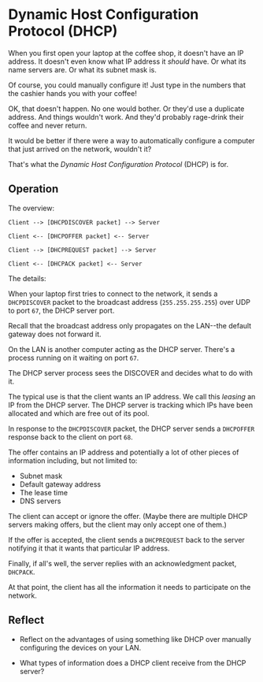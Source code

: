 # Dynamic Host Configuration Protocol (DHCP)

When you first open your laptop at the coffee shop, it doesn't have an
IP address. It doesn't even know what IP address it _should_ have. Or
what its name servers are. Or what its subnet mask is.

Of course, you could manually configure it! Just type in the numbers
that the cashier hands you with your coffee!

OK, that doesn't happen. No one would bother. Or they'd use a duplicate
address. And things wouldn't work. And they'd probably rage-drink their
coffee and never return.

It would be better if there were a way to automatically configure a
computer that just arrived on the network, wouldn't it?

That's what the _Dynamic Host Configuration Protocol_ (DHCP) is for.

## Operation

The overview:

``` {.default}
Client --> [DHCPDISCOVER packet] --> Server

Client <-- [DHCPOFFER packet] <-- Server

Client --> [DHCPREQUEST packet] --> Server

Client <-- [DHCPACK packet] <-- Server
```

The details:

When your laptop first tries to connect to the network, it sends a
`DHCPDISCOVER` packet to the broadcast address (`255.255.255.255`) over
UDP to port `67`, the DHCP server port.

Recall that the broadcast address only propagates on the LAN--the
default gateway does not forward it.

On the LAN is another computer acting as the DHCP server. There's a
process running on it waiting on port `67`.

The DHCP server process sees the DISCOVER and decides what to do with
it.

The typical use is that the client wants an IP address. We call this
_leasing_ an IP from the DHCP server. The DHCP server is tracking which
IPs have been allocated and which are free out of its pool.

In response to the `DHCPDISCOVER` packet, the DHCP server sends a
`DHCPOFFER` response back to the client on port `68`.

The offer contains an IP address and potentially a lot of other pieces
of information including, but not limited to:

* Subnet mask
* Default gateway address
* The lease time
* DNS servers

The client can accept or ignore the offer. (Maybe there are multiple
DHCP servers making offers, but the client may only accept one of them.)

If the offer is accepted, the client sends a `DHCPREQUEST` back to the
server notifying it that it wants that particular IP address.

Finally, if all's well, the server replies with an acknowledgment
packet, `DHCPACK`.

At that point, the client has all the information it needs to
participate on the network.

## Reflect

* Reflect on the advantages of using something like DHCP over manually
  configuring the devices on your LAN.

* What types of information does a DHCP client receive from the DHCP
  server?
